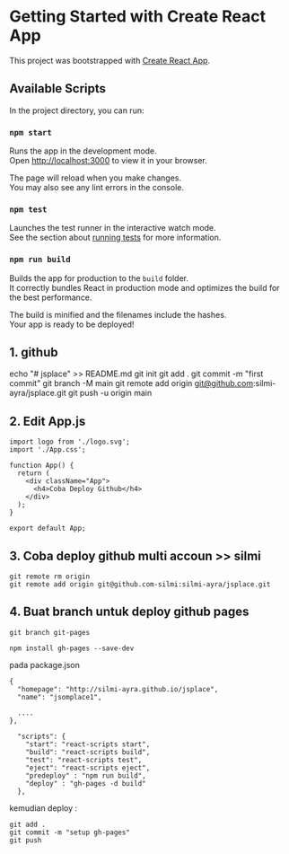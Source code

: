 # Getting Started with Create React App

This project was bootstrapped with [Create React App](https://github.com/facebook/create-react-app).

## Available Scripts

In the project directory, you can run:

### `npm start`

Runs the app in the development mode.\
Open [http://localhost:3000](http://localhost:3000) to view it in your browser.

The page will reload when you make changes.\
You may also see any lint errors in the console.

### `npm test`

Launches the test runner in the interactive watch mode.\
See the section about [running tests](https://facebook.github.io/create-react-app/docs/running-tests) for more information.

### `npm run build`

Builds the app for production to the `build` folder.\
It correctly bundles React in production mode and optimizes the build for the best performance.

The build is minified and the filenames include the hashes.\
Your app is ready to be deployed!

## 1. github

echo "# jsplace" >> README.md
git init
git add .
git commit -m "first commit"
git branch -M main
git remote add origin git@github.com:silmi-ayra/jsplace.git
git push -u origin main

## 2. Edit App.js

```
import logo from './logo.svg';
import './App.css';

function App() {
  return (
    <div className="App">
      <h4>Coba Deploy Github</h4>
    </div>
  );
}

export default App;

```

## 3. Coba deploy github multi accoun >> silmi

```
git remote rm origin
git remote add origin git@github.com-silmi:silmi-ayra/jsplace.git
```

## 4. Buat branch untuk deploy github pages

`git branch git-pages`

`npm install gh-pages --save-dev`

pada package.json

```
{
  "homepage": "http://silmi-ayra.github.io/jsplace",
  "name": "jsomplace1",

  ....
},

  "scripts": {
    "start": "react-scripts start",
    "build": "react-scripts build",
    "test": "react-scripts test",
    "eject": "react-scripts eject",
    "predeploy" : "npm run build",
    "deploy" : "gh-pages -d build"
  },
```

kemudian deploy :

```
git add .
git commit -m "setup gh-pages"
git push
```
